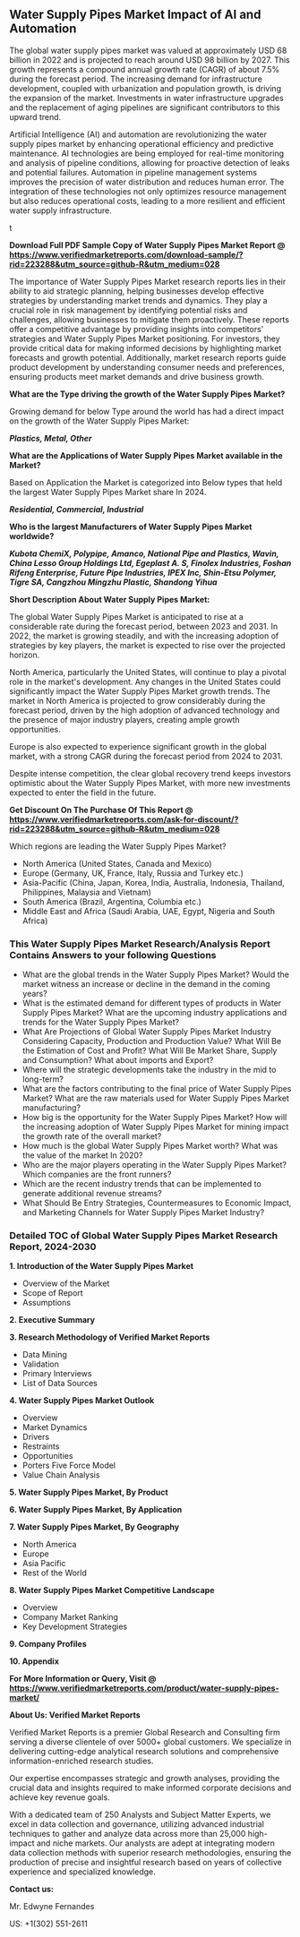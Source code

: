 <h2>Water Supply Pipes Market Impact of AI and Automation</h2><p>The global water supply pipes market was valued at approximately USD 68 billion in 2022 and is projected to reach around USD 98 billion by 2027. This growth represents a compound annual growth rate (CAGR) of about 7.5% during the forecast period. The increasing demand for infrastructure development, coupled with urbanization and population growth, is driving the expansion of the market. Investments in water infrastructure upgrades and the replacement of aging pipelines are significant contributors to this upward trend.</p><p>Artificial Intelligence (AI) and automation are revolutionizing the water supply pipes market by enhancing operational efficiency and predictive maintenance. AI technologies are being employed for real-time monitoring and analysis of pipeline conditions, allowing for proactive detection of leaks and potential failures. Automation in pipeline management systems improves the precision of water distribution and reduces human error. The integration of these technologies not only optimizes resource management but also reduces operational costs, leading to a more resilient and efficient water supply infrastructure.</p>t</p><p id="" class=""><strong>Download Full PDF Sample Copy of Water Supply Pipes Market Report @ <a href="https://www.verifiedmarketreports.com/download-sample/?rid=223288&utm_source=github-R&utm_medium=028" target="_blank">https://www.verifiedmarketreports.com/download-sample/?rid=223288&utm_source=github-R&utm_medium=028</a></strong></p><p>The importance of&nbsp;Water Supply Pipes Market research reports lies in their ability to aid strategic planning, helping businesses develop effective strategies by understanding market trends and dynamics. They play a crucial role in risk management by identifying potential risks and challenges, allowing businesses to mitigate them proactively. These reports offer a competitive advantage by providing insights into competitors' strategies and Water Supply Pipes Market positioning. For investors, they provide critical data for making informed decisions by highlighting market forecasts and growth potential. Additionally, market research reports guide product development by understanding consumer needs and preferences, ensuring products meet market demands and drive business growth.</p><p><strong>What are the&nbsp;Type driving the growth of the Water Supply Pipes Market?</strong></p><p id="" class="">Growing demand for below Type around the world has had a direct impact on the growth of the Water Supply Pipes Market:</p><em><strong>Plastics, Metal, Other</strong></em></p><strong>What are the&nbsp;Applications&nbsp;of Water Supply Pipes Market available in the Market?</strong></p><p id="" class="">Based on Application the Market is categorized into Below types that held the largest Water Supply Pipes Market share In 2024.</p><em><strong>Residential, Commercial, Industrial</strong></em></p><strong>Who is the largest Manufacturers of Water Supply Pipes Market worldwide?</strong></p><p><em><strong>Kubota ChemiX, Polypipe, Amanco, National Pipe and Plastics, Wavin, China Lesso Group Holdings Ltd, Egeplast A. S, Finolex Industries, Foshan Rifeng Enterprise, Future Pipe Industries, IPEX Inc, Shin-Etsu Polymer, Tigre SA, Cangzhou Mingzhu Plastic, Shandong Yihua</strong></em></p><p id="" class=""><strong>Short Description About Water Supply Pipes Market:</strong></p><p>The global Water Supply Pipes Market is anticipated to rise at a considerable rate during the forecast period, between 2023 and 2031. In 2022, the market is growing steadily, and with the increasing adoption of strategies by key players, the market is expected to rise over the projected horizon.</p><p>North America, particularly the United States, will continue to play a pivotal role in the market's development. Any changes in the United States could significantly impact the Water Supply Pipes Market growth trends. The market in North America is projected to grow considerably during the forecast period, driven by the high adoption of advanced technology and the presence of major industry players, creating ample growth opportunities.</p><p>Europe is also expected to experience significant growth in the global market, with a strong CAGR during the forecast period from 2024 to 2031.</p><p>Despite intense competition, the clear global recovery trend keeps investors optimistic about the Water Supply Pipes Market, with more new investments expected to enter the field in the future.</p><p id="" class=""><strong>Get Discount On The Purchase Of This Report @ <a href="https://www.verifiedmarketreports.com/ask-for-discount/?rid=223288&utm_source=github-R&utm_medium=028" target="_blank">https://www.verifiedmarketreports.com/ask-for-discount/?rid=223288&utm_source=github-R&utm_medium=028</a></strong></p>Which regions are leading the Water Supply Pipes Market?</p><ul><li>North America (United States, Canada and Mexico)</li><li>Europe (Germany, UK, France, Italy, Russia and Turkey etc.)</li><li>Asia-Pacific (China, Japan, Korea, India, Australia, Indonesia, Thailand, Philippines, Malaysia and Vietnam)</li><li>South America (Brazil, Argentina, Columbia etc.)</li><li>Middle East and Africa (Saudi Arabia, UAE, Egypt, Nigeria and South Africa)</li></ul><h3 id="" class="">This Water Supply Pipes Market Research/Analysis Report Contains Answers to your following Questions</h3><ul><li>What are the global trends in the Water Supply Pipes Market? Would the market witness an increase or decline in the demand in the coming years?</li><li>What is the estimated demand for different types of products in Water Supply Pipes Market? What are the upcoming industry applications and trends for the Water Supply Pipes Market?</li><li>What Are Projections of Global Water Supply Pipes Market Industry Considering Capacity, Production and Production Value? What Will Be the Estimation of Cost and Profit? What Will Be Market Share, Supply and Consumption? What about imports and Export?</li><li>Where will the strategic developments take the industry in the mid to long-term?</li><li>What are the factors contributing to the final price of Water Supply Pipes Market? What are the raw materials used for Water Supply Pipes Market manufacturing?</li><li>How big is the opportunity for the Water Supply Pipes Market? How will the increasing adoption of Water Supply Pipes Market for mining impact the growth rate of the overall market?</li><li>How much is the global Water Supply Pipes Market worth? What was the value of the market In 2020?</li><li>Who are the major players operating in the Water Supply Pipes Market? Which companies are the front runners?</li><li>Which are the recent industry trends that can be implemented to generate additional revenue streams?</li><li>What Should Be Entry Strategies, Countermeasures to Economic Impact, and Marketing Channels for Water Supply Pipes Market Industry?</li></ul><h3 id="" class="">Detailed TOC of Global Water Supply Pipes Market Research Report, 2024-2030</h3><p id="" class=""><strong>1. Introduction of the Water Supply Pipes Market</strong></p><ul><li>Overview of the Market</li><li>Scope of Report</li><li>Assumptions</li></ul><p id="" class=""><strong>2. Executive Summary</strong></p><p id="" class=""><strong>3. Research Methodology of Verified Market Reports</strong></p><ul><li>Data Mining</li><li>Validation</li><li>Primary Interviews</li><li>List of Data Sources</li></ul><p id="" class=""><strong>4. Water Supply Pipes Market Outlook</strong></p><ul><li>Overview</li><li>Market Dynamics</li><li>Drivers</li><li>Restraints</li><li>Opportunities</li><li>Porters Five Force Model</li><li>Value Chain Analysis</li></ul><p id="" class=""><strong>5. Water Supply Pipes Market, By Product</strong></p><p id="" class=""><strong>6. Water Supply Pipes Market, By Application</strong></p><p id="" class=""><strong>7. Water Supply Pipes Market, By Geography</strong></p><ul><li>North America</li><li>Europe</li><li>Asia Pacific</li><li>Rest of the World</li></ul><p id="" class=""><strong>8. Water Supply Pipes Market Competitive Landscape</strong></p><ul><li>Overview</li><li>Company Market Ranking</li><li>Key Development Strategies</li></ul><p id="" class=""><strong>9. Company Profiles</strong></p><p id="" class=""><strong>10. Appendix</strong></p><p id="" class=""><strong>For More Information or Query, Visit @ <a href="https://www.verifiedmarketreports.com/product/water-supply-pipes-market/" target="_blank">https://www.verifiedmarketreports.com/product/water-supply-pipes-market/</a></strong></p><p id="" class=""><strong>About Us: Verified Market Reports</strong></p><p id="" class="">Verified Market Reports is a premier Global Research and Consulting firm serving a diverse clientele of over 5000+ global customers. We specialize in delivering cutting-edge analytical research solutions and comprehensive information-enriched research studies.</p><p id="" class="">Our expertise encompasses strategic and growth analyses, providing the crucial data and insights required to make informed corporate decisions and achieve key revenue goals.</p><p id="" class="">With a dedicated team of 250 Analysts and Subject Matter Experts, we excel in data collection and governance, utilizing advanced industrial techniques to gather and analyze data across more than 25,000 high-impact and niche markets. Our analysts are adept at integrating modern data collection methods with superior research methodologies, ensuring the production of precise and insightful research based on years of collective experience and specialized knowledge.</p><p id="" class=""><strong>Contact us:</strong></p><p id="" class="">Mr. Edwyne Fernandes</p><p id="" class="">US: +1(302) 551-2611</p>